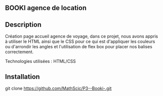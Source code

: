 ## BOOKI agence de location 

## Description
Création page accueil agence de voyage, dans ce projet, nous avons appris à utiliser le HTML ainsi que le CSS pour ce qui est d'appliquer les couleurs ou d'arrondir les angles et l'utilisation de flex box pour placer nos balises correctement.

Technologies utilisées : HTML/CSS

## Installation 
git clone https://github.com/MathScic/P3--Booki-.git
